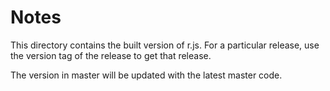 # Notes

This directory contains the built version of r.js. For a particular release,
use the version tag of the release to get that release.

The version in master will be updated with the latest master code.
